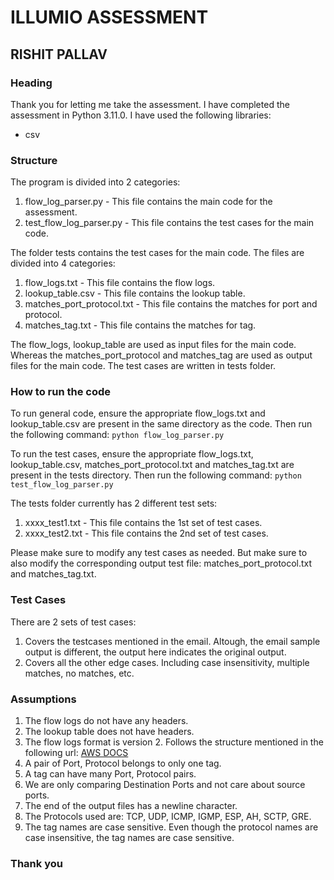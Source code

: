 # ILLUMIO ASSESSMENT
## RISHIT PALLAV

### Heading
Thank you for letting me take the assessment. I have completed the assessment in Python 3.11.0. I have used the following libraries:
- csv

### Structure
The program is divided into 2 categories:
1. flow_log_parser.py - This file contains the main code for the assessment.
2. test_flow_log_parser.py - This file contains the test cases for the main code.

The folder tests contains the test cases for the main code.
The files are divided into 4 categories:
1. flow_logs.txt - This file contains the flow logs.
2. lookup_table.csv - This file contains the lookup table.
3. matches_port_protocol.txt - This file contains the matches for port and protocol.
4. matches_tag.txt - This file contains the matches for tag.

The flow_logs, lookup_table are used as input files for the main code. Whereas the matches_port_protocol and matches_tag are used as output files for the main code.
The test cases are written in tests folder.

### How to run the code
To run general code, ensure the appropriate flow_logs.txt and lookup_table.csv are present in the same directory as the code. Then run the following command:
```python flow_log_parser.py```

To run the test cases, ensure the appropriate flow_logs.txt, lookup_table.csv, matches_port_protocol.txt and matches_tag.txt are present in the tests directory. Then run the following command:
```python test_flow_log_parser.py```

The tests folder currently has 2 different test sets:
1. xxxx_test1.txt - This file contains the 1st set of test cases.
2. xxxx_test2.txt - This file contains the 2nd set of test cases.

Please make sure to modify any test cases as needed. But make sure to also modify the corresponding output test file: matches_port_protocol.txt and matches_tag.txt.

### Test Cases
There are 2 sets of test cases:
1. Covers the testcases mentioned in the email. Altough, the email sample output is different, the output here indicates the original output.
2. Covers all the other edge cases. Including case insensitivity, multiple matches, no matches, etc.

### Assumptions
1. The flow logs do not have any headers.
2. The lookup table does not have headers.
3. The flow logs format is version 2. Follows the structure mentioned in the following url: [AWS DOCS](https://docs.aws.amazon.com/vpc/latest/userguide/flow-log-records.html)
4. A pair of Port, Protocol belongs to only one tag.
5. A tag can have many Port, Protocol pairs.
6. We are only comparing Destination Ports and not care about source ports.
7. The end of the output files has a newline character.
8. The Protocols used are: TCP, UDP, ICMP, IGMP, ESP, AH, SCTP, GRE.
9. The tag names are case sensitive. Even though the protocol names are case insensitive, the tag names are case sensitive.

### Thank you